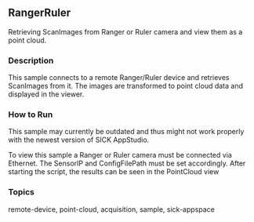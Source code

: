 ## RangerRuler

Retrieving ScanImages from Ranger or Ruler camera and view them as a point cloud.

### Description

This sample connects to a remote Ranger/Ruler device and retrieves ScanImages from it.
The images are transformed to point cloud data and displayed in the viewer.

### How to Run

This sample may currently be outdated and thus might not work properly with the newest version of SICK AppStudio.

To view this sample a Ranger or Ruler camera must be connected via Ethernet.
The SensorIP and ConfigFilePath must be set accordingly.
After starting the script, the results can be seen in the PointCloud view

### Topics

remote-device, point-cloud, acquisition, sample, sick-appspace

